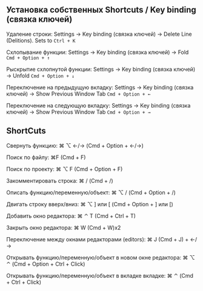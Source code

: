 ## Установка собственных Shortcuts / Key binding (связка ключей)

Удаление строки: Settings -> Key binding (связка ключей) -> Delete Line (Delitions). Sets to `Ctrl + K`

Схлопывание функции: Settings -> Key binding (связка ключей) -> Fold `Cmd + Option + ↑`

Рыскрытие схлопнутой функции: Settings -> Key binding (связка ключей) -> Unfold `Cmd + Option + ↓`

Переключение на предыдущую вкладку: Settings -> Key binding (связка ключей) -> Show Previous Window Tab `Cmd + Option + ←`

Переключение на следующую вкладку: Settings -> Key binding (связка ключей) -> Show Previous Window Tab `Cmd + Option + →`

## ShortCuts

Свернуть функцию: ⌘ ⌥ ←/→ (Cmd + Option + ←/→)

Поиск по файлу: ⌘F (Cmd + F)

Поиск по проекту: ⌘ ⌥ F (Cmd + Option + F)

Закомментировать строка: ⌘ / (Cmd + /)

Описать функцию/переменную/объект: ⌘ ⌥ / (Cmd + Option + /)

Двигать строку вверх/вниз:  ⌘ ⌥ ] или [ (Cmd + Option + ] или [)

Добавить окно редактора: ⌘ ⌃ T (Cmd + Ctrl + T)

Закрыть окно редактора: ⌘ W (Cmd + W)x2

Переключение между окнами редакторами (editors): ⌘ J (Cmd + J) + ←/→

Открывать функцию/переменную/объект в новом окне редактора: ⌘ ⌥ ⌃ (Cmd + Option + Ctrl + Click)

Открывать функцию/переменную/объект в вкладке вкладке: ⌘ ⌃ (Cmd + Ctrl + Click)
